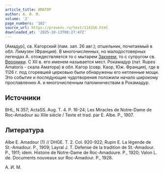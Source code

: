 ```yaml
---
article_title: АМАТОР
author: А. И. М.
volume: '2'
page_numbers: '102'
source_url: https://pravenc.ru/text/114316.html
downloaded_at: '2025-10-13T08:27:47Z'
---
```


[Амадур], св. Кагорский (пам. зап. 26 авг.); отшельник, почитаемый в обл. Лимузен (Франция). В многочисленных, но малодостоверных легендах А. отождествляется то с мытарем [Закхеем](https://pravenc.ru/text/ЗАКХЕЙ.html), то с супругом св. [Вероники](https://pravenc.ru/text/Вероники.html). С XII в. его именем называется мест. Рокамадур (лат. Rupes Amatoris - скала Аматора) в обл. Кагор (совр. Каор, Юж. Франция), где в 1126 г. под сгоревшей церковью были обнаружены его нетленные мощи. Это событие и последующие чудотворения положили начало широкому прославлению А. и многочисленным паломничествам в Рокамадур.

## Источники

BHL, N 357; ActaSS. Aug. T. 4. P. 16-24; Les Miracles de Notre-Dame de Roc-Amadour au XIIe siècle / Texte et trad. par E. Albe. P., 1907.

## Литература

Albe E. Amadour (1) // DHGE. T. 2. Col. 920-922; Rupin E. La légende de St.-Amadour. P., 1909; Layral J. T. Defense de la tradition de St.-Amadour. P., 1911; idem. Histoire de Notre-Dame de Roc-Amadoure. P., 1920; Valon L. de. Documents nouveaux sur Roc-Amadour. P., 1928.

А. И. М.

